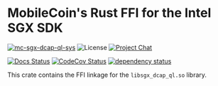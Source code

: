 # MobileCoin's Rust FFI for the Intel SGX SDK

[![mc-sgx-dcap-ql-sys][crate-image]][crate-link]
![License][license-image]
[![Project Chat][chat-image]][chat-link]

[![Docs Status][docs-image]][docs-link]
[![CodeCov Status][codecov-image]][codecov-link]
[![dependency status][deps-image]][deps-link]

This crate contains the FFI linkage for the `libsgx_dcap_ql.so` library.

[crate-image]: https://img.shields.io/crates/v/mc-sgx-dcap-ql-sys.svg?style=for-the-badge
[crate-link]: https://crates.io/crates/aead
[license-image]: https://img.shields.io/crates/l/mc-sgx-dcap-ql-sys?style=for-the-badge
[chat-image]: https://img.shields.io/discord/844353360348971068?style=for-the-badge
[chat-link]: https://mobilecoin.chat
[docs-image]: https://img.shields.io/docsrs/mc-sgx-dcap-ql-sys?style=for-the-badge
[docs-link]: https://docs.rs/crate/mc-sgx-dcap-ql-sys
[codecov-image]: https://img.shields.io/codecov/c/github/mobilecoinfoundation/sgx/develop?style=for-the-badge
[codecov-link]: https://codecov.io/gh/mobilecoinfoundation/sgx
[deps-image]: https://deps.rs/crate/mc-sgx-dcap-ql-sys/status.svg?style=for-the-badge
[deps-link]: https://deps.rs/crate/mc-sgx-dcap-ql-sys
